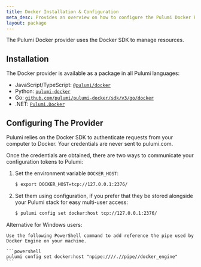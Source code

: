 ```yaml
---
title: Docker Installation & Configuration
meta_desc: Provides an overview on how to configure the Pulumi Docker Provider.
layout: package
---
```


The Pulumi Docker provider uses the Docker SDK to manage resources.

## Installation

The Docker provider is available as a package in all Pulumi languages:

* JavaScript/TypeScript: [`@pulumi/docker`](https://www.npmjs.com/package/@pulumi/docker)
* Python: [`pulumi-docker`](https://pypi.org/project/pulumi-docker/)
* Go: [`github.com/pulumi/pulumi-docker/sdk/v3/go/docker`](https://github.com/pulumi/pulumi-docker)
* .NET: [`Pulumi.Docker`](https://www.nuget.org/packages/Pulumi.Docker)

## Configuring The Provider

Pulumi relies on the Docker SDK to authenticate requests from your computer to Docker. Your credentials are never sent
to pulumi.com.

Once the credentials are obtained, there are two ways to communicate your configuration tokens to Pulumi:

1. Set the environment variable `DOCKER_HOST`:

    ```bash
    $ export DOCKER_HOST=tcp://127.0.0.1:2376/
    ```

2. Set them using configuration, if you prefer that they be stored alongside your Pulumi stack for easy multi-user access:

    ```bash
    $ pulumi config set docker:host tcp://127.0.0.1:2376/
    ```

Alternative for Windows users:
    
    Use the following PowerShell command to add reference the pipe used by Docker Engine on your machine. 

    ```powershell
    pulumi config set docker:host "npipe:////.//pipe//docker_engine"
    ```
